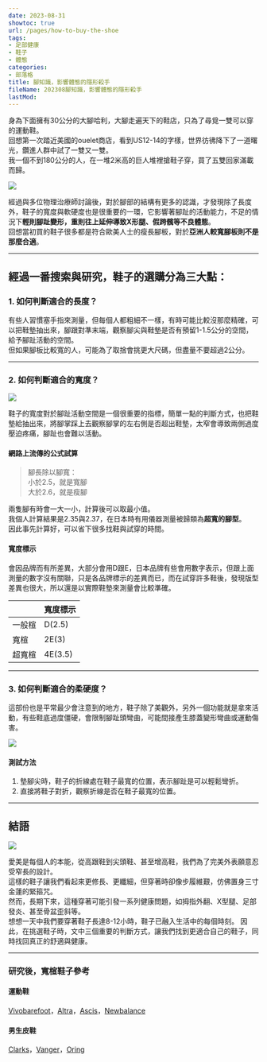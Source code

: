 ```yaml
---
date: 2023-08-31
showtoc: true
url: /pages/how-to-buy-the-shoe
tags:
- 足部健康
- 鞋子
- 體態
categories:
- 部落格
title: 腳知識，影響體態的隱形殺手
fileName: 202308腳知識，影響體態的隱形殺手
lastMod: 
---
```



身為下面擁有30公分的大腳哈利，大腳走遍天下的鞋店，只為了尋覓一雙可以穿的運動鞋。  
回想第一次踏近美國的ouelet商店，看到US12-14的字樣，世界彷彿降下了一道曙光，鑽進人群中試了一雙又一雙。  
我一個不到180公分的人，在一堆2米高的巨人堆裡搶鞋子穿，買了五雙回家滿載而歸。  

![](https://cdn.jsdelivr.net/gh/xiang0805/blogimage@main/img/2023-08-%e8%85%b3%e7%9f%a5%e8%ad%981.jpg)

經過與多位物理治療師討論後，對於腳部的結構有更多的認識，才發現除了長度外，鞋子的寬度與軟硬度也是很重要的一環，它影響著腳趾的活動能力，不足的情況下**輕則腳趾變形，重則往上延伸導致X形腿、假跨髖等不良體態**。  
回想當初買的鞋子很多都是符合歐美人士的瘦長腳板，對於**亞洲人較寬腳板則不是那麼合適**。

---

## 經過一番搜索與研究，鞋子的選購分為三大點：

### 1. 如何判斷適合的長度？

有些人習慣塞手指來測量，但每個人都粗細不一樣，有時可能比較沒那麼精確，可以把鞋墊抽出來，腳跟對準末端，觀察腳尖與鞋墊是否有預留1-1.5公分的空間，給予腳趾活動的空間。  
但如果腳板比較寬的人，可能為了取捨會挑更大尺碼，但盡量不要超過2公分。

---

### 2. 如何判斷適合的寬度？

![](https://cdn.jsdelivr.net/gh/xiang0805/blogimage@main/img/2023-08-%e8%85%b3%e7%9f%a5%e8%ad%982.jpeg)

鞋子的寬度對於腳趾活動空間是一個很重要的指標，簡單一點的判斷方式，也把鞋墊給抽出來，將腳掌踩上去觀察腳掌的左右側是否超出鞋墊，太窄會導致兩側過度壓迫疼痛，腳趾也會難以活動。

#### 網路上流傳的公式試算

>腳長除以腳寬：  
>小於2.5，就是寬腳  
>大於2.6，就是瘦腳   

兩隻腳有時會一大一小，計算後可以取最小值。  
我個人計算結果是2.35與2.37，在日本時有用儀器測量被歸類為**超寬的腳型**。  
因此事先計算好，可以省下很多找鞋與試穿的時間。

#### 寬度標示

會因品牌而有所差異，大部分會用D跟E，日本品牌有些會用數字表示，但跟上面測量的數字沒有關聯，只是各品牌標示的差異而已，而在試穿許多鞋後，發現版型差異也很大，所以還是以實際鞋墊來測量會比較準確。

||寬度標示|
|--|--|
|一般楦|D(2.5)|
|寬楦|2E(3)|
|超寬楦|4E(3.5)|

---

### 3. 如何判斷適合的柔硬度？

這部份也是平常最少會注意到的地方，鞋子除了美觀外，另外一個功能就是拿來活動，有些鞋底過度僵硬，會限制腳趾頭彎曲，可能間接產生膝蓋變形彎曲或運動傷害。

![](https://cdn.jsdelivr.net/gh/xiang0805/blogimage@main/img/2023-08-%e8%85%b3%e7%9f%a5%e8%ad%983.jpeg)

#### 測試方法

1. 墊腳尖時，鞋子的折線處在鞋子最寬的位置，表示腳趾是可以輕鬆彎折。
2. 直接將鞋子對折，觀察折線是否在鞋子最寬的位置。

---

## 結語

![](https://cdn.jsdelivr.net/gh/xiang0805/blogimage@main/img/2023-08-%e8%85%b3%e7%9f%a5%e8%ad%984.jpg)

愛美是每個人的本能，從高跟鞋到尖頭鞋、甚至增高鞋，我們為了完美外表願意忍受窄長的設計。  
這樣的鞋子讓我們看起來更修長、更纖細，但穿著時卻像步履維艱，仿佛置身三寸金蓮的緊箍咒。  
然而，長期下來，這種穿著可能引發一系列健康問題，如拇指外翻、X型腿、足部發炎、甚至骨盆歪斜等。  
想想一天中我們要穿著鞋子長達8-12小時，鞋子已融入生活中的每個時刻。
因此，在挑選鞋子時，文中三個重要的判斷方式，讓我們找到更適合自己的鞋子，同時找回真正的舒適與健康。

---

### 研究後，寬楦鞋子參考

#### 運動鞋

[Vivobarefoot](https://planedo.cc/pages/vivobarefoot)，[Altra](https://www.freetimegears.com.tw/ec/category/sid/bt-altra)，[Ascis](https://www.asics.com.tw/v2/official/SalePageCategory/0?sortMode=Newest&tags=G1503::K12823)，[Newbalance](https://www.newbalance.com.tw/men/shoes/?prefn1=width&prefv1=4E%7C2E)

#### 男生皮鞋

[Clarks](https://www.clarkstaiwan.tw/v2/Search?q=%E5%AF%AC%E6%A5%A6&shopId=41396)，[Vanger](https://shop.vanger.com.tw/)，[Oring](https://www.oringoshoes.com/)
